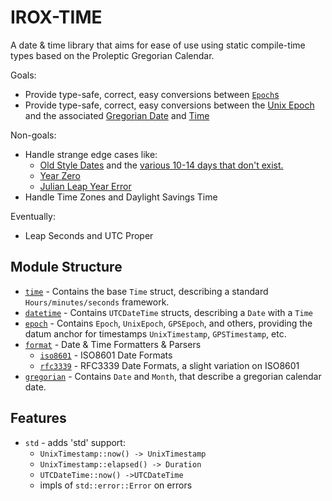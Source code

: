 IROX-TIME
==========

A date & time library that aims for ease of use using static compile-time types based on the Proleptic Gregorian Calendar. 

Goals:
  * Provide type-safe, correct, easy conversions between [`Epoch`s](https://en.wikipedia.org/wiki/Epoch)
  * Provide type-safe, correct, easy conversions between the [Unix Epoch](https://en.wikipedia.org/wiki/Unix_time) and 
      the associated [Gregorian Date]() and [Time]()

Non-goals:
  * Handle strange edge cases like:
    * [Old Style Dates](https://en.wikipedia.org/wiki/Old_Style_and_New_Style_dates) and the 
        [various 10-14 days that don't exist.](https://en.wikipedia.org/wiki/List_of_adoption_dates_of_the_Gregorian_calendar_by_country#List)
    * [Year Zero](https://en.wikipedia.org/wiki/Year_zero)
    * [Julian Leap Year Error](https://en.wikipedia.org/wiki/Julian_calendar#Leap_year_error)
  * Handle Time Zones and Daylight Savings Time

Eventually:
  * Leap Seconds and UTC Proper

Module Structure
------------------
* [`time`](src/mod.rs) - Contains the base `Time` struct, describing a standard `Hours/minutes/seconds` framework.
* [`datetime`](src/datetime.rs) - Contains `UTCDateTime` structs, describing a `Date` with a `Time`
* [`epoch`](src/epoch.rs) - Contains `Epoch`, `UnixEpoch`, `GPSEpoch`, and others, providing the datum anchor for timestamps 
    `UnixTimestamp`, `GPSTimestamp`, etc.
* [`format`](src/format/) - Date & Time Formatters & Parsers
  * [`iso8601`](src/format/iso8601.rs) - ISO8601 Date Formats
  * [`rfc3339`](src/format/rfc3339.rs) - RFC3339 Date Formats, a slight variation on ISO8601
* [`gregorian`](src/gregorian.rs) - Contains `Date` and `Month`, that describe a gregorian calendar date.

Features
---------
* `std` - adds 'std' support:
  * `UnixTimestamp::now() -> UnixTimestamp`
  * `UnixTimestamp::elapsed() -> Duration`
  * `UTCDateTime::now() ->UTCDateTime`
  * impls of `std::error::Error` on errors